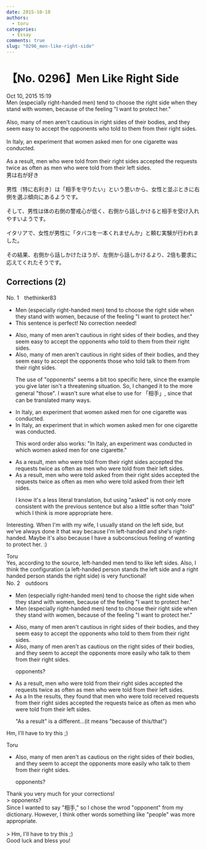 ```yaml
---
date: 2015-10-10
authors:
  - toru
categories:
  - Essay
comments: true
slug: "0296_men-like-right-side"
---
```


# 【No. 0296】Men Like Right Side
<div class="date">Oct 10, 2015 15:19</div>
<div id="post"><div id="body_show_ori">
Men (especially right-handed men) tend to choose the right side when they stand with women, because of the feeling "I want to protect her."<br/><br/>Also, many of men aren't cautious in right sides of their bodies, and they seem easy to accept the opponents who told to them from their right sides.<br/><br/>In Italy, an experiment that women asked men for one cigarette was conducted.<br/><br/>As a result, men who were told from their right sides accepted the requests twice as often as men who were told from their left sides.
</div></div>

<!-- more -->

<div id="post_ja"><div id="body_show_mo">
男は右が好き<br/><br/>男性（特に右利き）は「相手を守りたい」という思いから、女性と並ぶときに右側を選ぶ傾向にあるようです。<br/><br/>そして、男性は体の右側の警戒心が低く、右側から話しかけると相手を受け入れやすいようです。<br/><br/>イタリアで、女性が男性に「タバコを一本くれませんか」と頼む実験が行われました。<br/><br/>その結果、右側から話しかけたほうが、左側から話しかけるより、2倍も要求に応えてくれたそうです。
</div></div>

## Corrections (2)
<div id="block"><div class="first_name"> No. 1　<span class="just_name">thethinker83</span></div><div id="block2">
<ul class="correction_field">
<li class="incorrect">Men (especially right-handed men) tend to choose the right side when they stand with women, because of the feeling "I want to protect her."</li>
<li class="corrected perfect">This sentence is perfect! No correction needed!</li>
</ul>
<ul class="correction_field">
<li class="incorrect">Also, many of men aren't cautious in right sides of their bodies, and they seem easy to accept the opponents who told to them from their right sides.</li>
<li class="corrected correct">
Also, many <span class="sline"><span class="f_red">of</span></span> men aren't cautious in right sides of their bodies, and they seem easy to accept <span class="sline"><span class="f_red">the</span></span> <span class="sline"><span class="f_red">opponents</span></span> <span class="f_blue">those </span>who <span class="sline"><span class="f_red">told</span></span> <span class="f_blue">talk </span>to them from their right sides.
<p class="correction_comment">The use of "opponents" seems a bit too specific here, since the example you give later isn't a threatening situation.  So, I changed it to the more general "those".  I wasn't sure what else to use for 「相手」, since that can be translated many ways.</p>
</li>
</ul>
<ul class="correction_field">
<li class="incorrect">In Italy, an experiment that women asked men for one cigarette was conducted.</li>
<li class="corrected correct">
In Italy, an experiment <span class="sline"><span class="f_red">that</span></span> <span class="f_blue">in which </span>women asked men for one cigarette was conducted.
<p class="correction_comment">This word order also works: "In Italy, an experiment was conducted in which women asked men for one cigarette."</p>
</li>
</ul>
<ul class="correction_field">
<li class="incorrect">As a result, men who were told from their right sides accepted the requests twice as often as men who were told from their left sides.</li>
<li class="corrected correct">
As a result, men who were <span class="sline"><span class="f_red">told</span></span> <span class="f_blue">asked </span>from their right sides accepted the requests twice as often as men who were <span class="sline"><span class="f_red">told</span></span> <span class="f_blue">asked</span> from their left sides.
<p class="correction_comment">I know it's a less literal translation, but using "asked" is not only more consistent with the previous sentence but also a little softer than "told" which I think is more appropriate here.</p>
</li>
</ul>
<p class="comment_small">
 Interesting.  When I'm with my wife, I usually stand on the left side, but we've always done it that way because I'm left-handed and she's right-handed.  Maybe it's also because I have a subconscious feeling of wanting to protect her.  :)
</p>

</div><div class="name"><span class="just_name">Toru</span><br>
Yes, according to the source, left-handed men tend to like left sides. Also, I think the configuration (a left-handed person stands the left side and a right handed person stands the right side) is very functional!
</div>
</div>
<div id="block"><div class="first_name"> No. 2　<span class="just_name">outdoors</span></div><div id="block2">
<ul class="correction_field">
<li class="incorrect">Men (especially right-handed men) tend to choose the right side when they stand with women, because of the feeling "I want to protect her."</li>
<li class="corrected correct">
Men (especially right-handed men) tend to choose the<span class="f_blue">ir</span> right side when they stand with women, because of the feeling "I want to protect her."
</li>
</ul>
<ul class="correction_field">
<li class="incorrect">Also, many of men aren't cautious in right sides of their bodies, and they seem easy to accept the opponents who told to them from their right sides.</li>
<li class="corrected correct">
Also, many <span class="sline">of</span> men aren't <span class="f_blue">as </span>cautious <span class="f_blue">o</span>n <span class="f_blue">the </span>right sides of their bodies, and they seem to accept <span class="sline">the</span> opponents <span class="f_blue">more </span>eas<span class="f_blue">ily</span> who t<span class="f_blue">alk</span> to them from their right sides.
<p class="correction_comment">opponents?</p>
</li>
</ul>
<ul class="correction_field">
<li class="incorrect">As a result, men who were told from their right sides accepted the requests twice as often as men who were told from their left sides.</li>
<li class="corrected correct">
<span class="sline">As a</span> <span class="f_blue">In the </span>result<span class="f_blue">s</span>, <span class="f_blue">they found that </span>men who <span class="sline">were told</span> <span class="f_blue">received requests </span>from their right sides accepted the requests twice as often as men who were told from their left sides.
<p class="correction_comment">"As a result" is a different...(it means "because of this/that")</p>
</li>
</ul>
<p class="comment_small">
 Hm, I'll have to try this ;)
</p>

</div><div class="name"><span class="just_name">Toru</span><br><div class="quote_field"><ul class="correction_field">
<li class="corrected correct">
Also, many <span class="sline">of</span> men aren't <span class="f_blue">as </span>cautious <span class="f_blue">o</span>n <span class="f_blue">the </span>right sides of their bodies, and they seem to accept <span class="sline">the</span> opponents <span class="f_blue">more </span>eas<span class="f_blue">ily</span> who t<span class="f_blue">alk</span> to them from their right sides.
<p class="correction_comment">
opponents?
</p>
</li>
</ul></div>
Thank you very much for your corrections!<br/>&gt; opponents?<br/>Since I wanted to say "相手," so I chose the wrod "opponent" from my dictionary. However, I think other words something like "people" was more appropriate.<br/><br/>&gt; Hm, I'll have to try this ;)<br/>Good luck and bless you!
</div>
</div>

